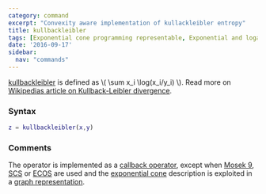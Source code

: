 ```yaml
---
category: command
excerpt: "Convexity aware implementation of kullackleibler entropy"
title: kullbackleibler
tags: [Exponential cone programming representable, Exponential and logarithmic functions]
date: '2016-09-17'
sidebar:
  nav: "commands"
---
```


[kullbackleibler](/command/kullbackleibler) is defined as \\( \sum x_i \log(x_i/y_i) \\). Read more on [Wikipedias article on Kullback-Leibler divergence](http://en.wikipedia.org/wiki/Kullback%E2%80%93Leibler_divergence).

### Syntax
````matlab
z = kullbackleibler(x,y)
````

### Comments

The operator  is implemented as a [callback operator](/tutorial/nonlinearoperatorscallback), except when [Mosek 9](/solver/mosek), [SCS](/solver/scs) or [ECOS](/solver/ecos) are used and the [exponential cone](/tutorial/exponentialcone) description is exploited in a [graph representation](/tutorial/nonlinearoperatorsgraphs).
